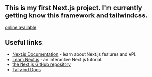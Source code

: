 ## This is my first Next.js project. I'm currently getting know this framework and tailwindcss.

[online available](https://start-page-kappa.vercel.app/)

## Useful links:
- [Next.js Documentation](https://nextjs.org/docs) - learn about Next.js features and API.
- [Learn Next.js](https://nextjs.org/learn) - an interactive Next.js tutorial.
- [the Next.js GitHub repository](https://github.com/vercel/next.js/) 
- [Tailwind Docs](https://tailwindcss.com/docs) 
